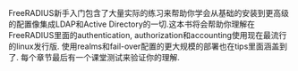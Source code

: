 FreeRADIUS新手入门包含了大量实际的练习来帮助你学会从基础的安装到更高级的配置像集成LDAP和Active Directory的一切.这本书将会帮助你理解在FreeRADIUS里面的authentication, authorization和accounting使用现在最流行的linux发行版. 使用realms和fail-over配置的更大规模的部署也在tips里面涵盖到了. 每个章节最后有一个课堂测试来验证你的理解.
